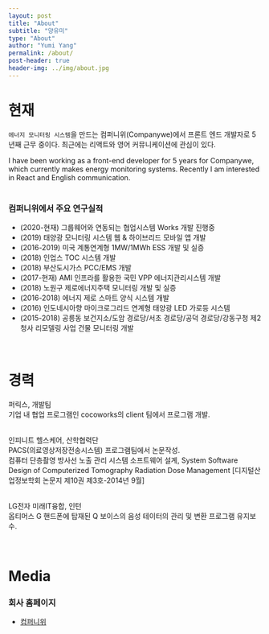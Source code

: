 ```yaml
---
layout: post
title: "About"
subtitle: "양유미"
type: "About"
author: "Yumi Yang"
permalink: /about/
post-header: true
header-img: ../img/about.jpg
---
```


# 현재

`에너지 모니터링 시스템`을 만드는 컴퍼니위(Companywe)에서 프론트 엔드 개발자로 5년째 근무 중이다.
최근에는 리액트와 영어 커뮤니케이션에 관심이 있다.

I have been working as a front-end developer for 5 years for Companywe, which currently makes energy monitoring systems.
Recently I am interested in React and English communication.
<br/><br/>

### 컴퍼니위에서 주요 연구실적

- (2020-현재) 그룹웨어와 연동되는 협업시스템 Works 개발 진행중
- (2019) 태양광 모니터링 시스템 웹 & 하이브리드 모바일 앱 개발
- (2016-2019) 미국 계통연계형 1MW/1MWh ESS 개발 및 실증
- (2018) 인업스 TOC 시스템 개발
- (2018) 부산도시가스 PCC/EMS 개발
- (2017-현재) AMI 인프라를 활용한 국민 VPP 에너지관리시스템 개발
- (2018) 노원구 제로에너지주택 모니터링 개발 및 실증
- (2016-2018) 에너지 제로 스마트 양식 시스템 개발
- (2016) 인도네시아향 마이크로그리드 연계형 태양광 LED 가로등 시스템
- (2015-2018) 공릉동 보건지소/도암 경로당/서초 경로당/공덕 경로당/강동구청 제2청사 리모델링 사업 건물 모니터링 개발
  <br/><br/><br/>

# 경력

퍼릭스, 개발팀<br/>
기업 내 협업 프로그램인 cocoworks의 client 팀에서 프로그램 개발.
<br/><br/>

인피니트 헬스케어, 산학협력단<br/>
PACS(의료영상저장전송시스템) 프로그램팀에서 논문작성. <br/>
컴퓨터 단층촬영 방사선 노출 관리 시스템 소프트웨어 설계, System Software Design of Computerized Tomography Radiation Dose Management [디지털산업정보학회 논문지 제10권 제3호-2014년 9월]
<br/><br/>

LG전자 미래IT융합, 인턴<br/>
옵티머스 G 핸드폰에 탑재된 Q 보이스의 음성 테이터의 관리 및 변환 프로그램 유지보수.
<br/><br/><br/>

# Media

### 회사 홈페이지

- [컴퍼니위](https://www.companywe.co.kr)
  <br />
